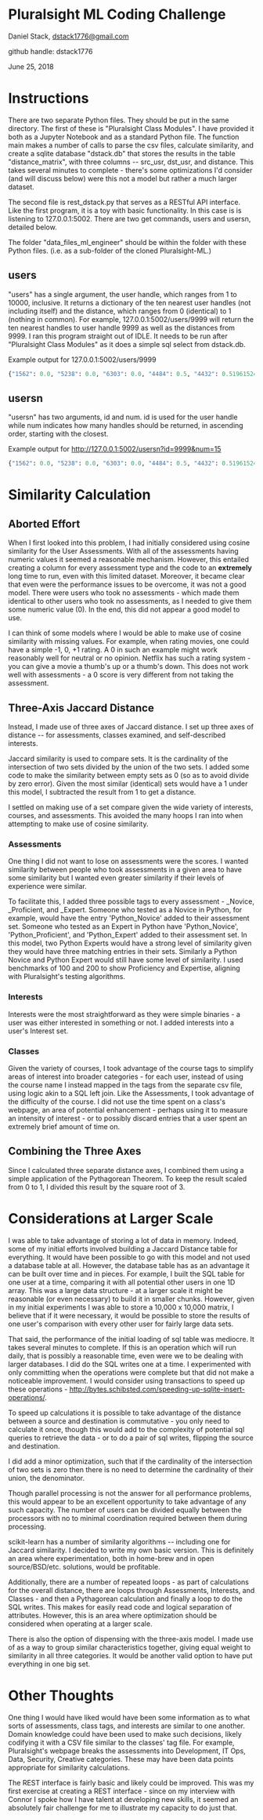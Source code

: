 # Pluralsight ML Coding Challenge
Daniel Stack, dstack1776@gmail.com 

github handle: dstack1776

June 25, 2018

# Instructions

There are two separate Python files. They should be put in the same directory. The first of these is "Pluralsight Class Modules". I have provided it both as a Jupyter Notebook and as a standard Python file. The function main makes a number of calls to parse the csv files, calculate similarity, and create a sqlite database "dstack.db" that stores the results in the table "distance\_matrix", with three columns -- src\_usr, dst\_usr, and distance. This takes several minutes to complete - there's some optimizations I'd consider (and will discuss below) were this not a model but rather a much larger dataset.

The second file is rest\_dstack.py that serves as a RESTful API interface. Like the first program, it is a toy with basic functionality. In this case is is listening to 127.0.0.1:5002. There are two get commands, users and usersn, detailed below.

The folder "data\_files\_ml\_engineer" should be within the folder with these Python files. (i.e. as a sub-folder of the cloned Pluralsight-ML.)

## users
"users" has a single argument, the user handle, which ranges from 1 to 10000, inclusive. It returns a dictionary of the ten nearest user handles (not including itself) and the distance, which ranges from 0 (identical) to 1 (nothing in common). For example, 127.0.0.1:5002/users/9999 will return the ten nearest handles to user handle 9999 as well as the distances from 9999. I ran this program straight out of IDLE. It needs to be run after "Pluralsight Class Modules" as it does a simple sql select from dstack.db.

Example output for 127.0.0.1:5002/users/9999

```python
{"1562": 0.0, "5238": 0.0, "6303": 0.0, "4484": 0.5, "4432": 0.5196152422706632, "906": 0.5204164998665332, "2200": 0.5443310539518175, "3605": 0.5446711546122731, "5071": 0.5608545472127794, "453": 0.5773502691896258}
```

## usersn
"usersn" has two arguments, id and num. id is used for the user handle while num indicates how many handles should be returned, in ascending order, starting with the closest.

Example output for http://127.0.0.1:5002/usersn?id=9999&num=15
```python
{"1562": 0.0, "5238": 0.0, "6303": 0.0, "4484": 0.5, "4432": 0.5196152422706632, "906": 0.5204164998665332, "2200": 0.5443310539518175, "3605": 0.5446711546122731, "5071": 0.5608545472127794, "453": 0.5773502691896258, "637": 0.5773502691896258, "2754": 0.5773502691896258, "5411": 0.5773502691896258, "6188": 0.5773502691896258, "7688": 0.5773502691896258}
```


# Similarity Calculation
## Aborted Effort
When I first looked into this problem, I had initially considered using cosine similarity for the User Assessments. With all of the assessments having numeric values it seemed a reasonable mechanism. However, this entailed creating a column for every assessment type and the code to an **extremely** long time to run, even with this limited dataset. Moreover, it became clear that even were the performance issues to be overcome, it was not a good model. There were users who took no assessments - which made them identical to other users who took no assessments, as I needed to give them some numeric value (0). In the end, this did not appear a good model to use.

I can think of some models where I would be able to make use of cosine similarity with missing values. For example, when rating movies, one could have a simple -1, 0, +1 rating. A 0 in such an example might work reasonably well for neutral or no opinion. Netflix has such a rating system - you can give a movie a thumb's up or a thumb's down. This does not work well with assessments - a 0 score is very different from not taking the assessment.

## Three-Axis Jaccard Distance
Instead, I made use of three axes of Jaccard distance. I set up three axes of distance -- for assessments, classes examined, and self-described interests.

Jaccard similarity is used to compare sets. It is the cardinality of the intersection of two sets divided by the union of the two sets. I added some code to make the similarity between empty sets as 0 (so as to avoid divide by zero error). Given the most similar (identical) sets would have a 1 under this model, I subtracted the result from 1 to get a distance.

I settled on making use of a set compare given the wide variety of interests, courses, and assessments. This avoided the many hoops I ran into when attempting to make use of cosine similarity.

### Assessments
One thing I did not want to lose on assessments were the scores. I wanted similarity between people who took assessments in a given area to have some similarity but I wanted even greater similarity if their levels of experience were similar. 

To facilitate this, I added three possible tags to every assessment - \_Novice, \_Proficient, and \_Expert. Someone who tested as a Novice in Python, for example, would have the entry 'Python\_Novice' added to their assessment set. Someone who tested as an Expert in Python have 'Python\_Novice', 'Python\_Proficient', and 'Python\_Expert' added to their assessment set. In this model, two Python Experts would have a strong level of similarity given they would have three matching entries in their sets. Similarly a Python Novice and Python Expert would still have some level of similarity. I used benchmarks of 100 and 200 to show Proficiency and Expertise, aligning with Pluralsight's testing algorithms.

### Interests
Interests were the most straightforward as they were simple binaries - a user was either interested in something or not. I added interests into a user's Interest set.

### Classes
Given the variety of courses, I took advantage of the course tags to simplify areas of interest into broader categories - for each user, instead of using the course name I instead mapped in the tags from the separate csv file, using logic akin to a SQL left join. Like the Assessments, I took advantage of the difficulty of the course. I did not use the time spent on a class's webpage, an area of potential enhancement - perhaps using it to measure an intensity of interest - or to possibly discard entries that a user spent an extremely brief amount of time on.

## Combining the Three Axes
Since I calculated three separate distance axes, I combined them using a simple application of the Pythagorean Theorem. To keep the result scaled from 0 to 1, I divided this result by the square root of 3. 


# Considerations at Larger Scale

I was able to take advantage of storing a lot of data in memory. Indeed, some of my initial efforts involved building a Jaccard Distance table for everything. It would have been possible to go with this model and not used a database table at all. However, the database table has as an advantage it can be built over time and in pieces. For example, I built the SQL table for one user at a time, comparing it with all potential other users in one 1D array. This was a large data structure - at a larger scale it might be reasonable (or even necessary) to build it in smaller chunks. However, given in my initial experiments I was able to store a 10,000 x 10,000 matrix, I believe that if it were necessary, it would be possible to store the results of one user's comparison with every other user for fairly large data sets.

That said, the performance of the initial loading of sql table was mediocre. It takes several minutes to complete. If this is an operation which will run daily, that is possibly a reasonable time, even were we to be dealing with larger databases. I did do the SQL writes one at a time. I experimented with only committing when the operations were complete but that did not make a noticeable improvement. I would consider using transactions to speed up these operations - http://bytes.schibsted.com/speeding-up-sqlite-insert-operations/.

To speed up calculations it is possible to take advantage of the distance between a source and destination is commutative - you only need to calculate it once, though this would add to the complexity of potential sql queries to retrieve the data - or to do a pair of sql writes, flipping the source and destination. 

I did add a minor optimization, such that if the cardinality of the intersection of two sets is zero then there is no need to determine the cardinality of their union, the denominator. 

Though parallel processing is not the answer for all performance problems, this would appear to be an excellent opportunity to take advantage of any such capacity. The number of users can be divided equally between the  processors with no to minimal coordination required between them during processing.

scikit-learn has a number of similarity algorithms -- including one for Jaccard similarity. I decided to write my own basic version. This is definitely an area where experimentation, both in home-brew and in open source/BSD/etc. solutions, would be profitable.

Additionally, there are a number of repeated loops - as part of calculations for the overall distance, there are loops through Assessments, Interests, and Classes - and then a Pythagorean calculation and finally a loop to do the SQL writes. This makes for easily read code and logical separation of attributes. However, this is  an area where optimization should be considered when operating at a larger scale. 

There is also the option of dispensing with the three-axis model. I made use of as a way to group similar characteristics together, giving equal weight to similarity in all three categories. It would be another valid option to have put everything in one big set.

# Other Thoughts

One thing I would have liked would have been some information as to what sorts of assessments, class tags, and interests are similar to one another. Domain knowledge could have been used to make such decisions, likely codifying it with a CSV file similar to the classes' tag file.  For example, Pluralsight's webpage breaks the assessments into Development, IT Ops, Data, Security, Creative categories. These may have been data points appropriate for similarity calculations.

The REST interface is fairly basic and likely could be improved. This was my first exercise at creating a REST interface - since on my interview with Connor I spoke how I have talent at developing new skills, it seemed an absolutely fair challenge for me to illustrate my capacity to do just that.
